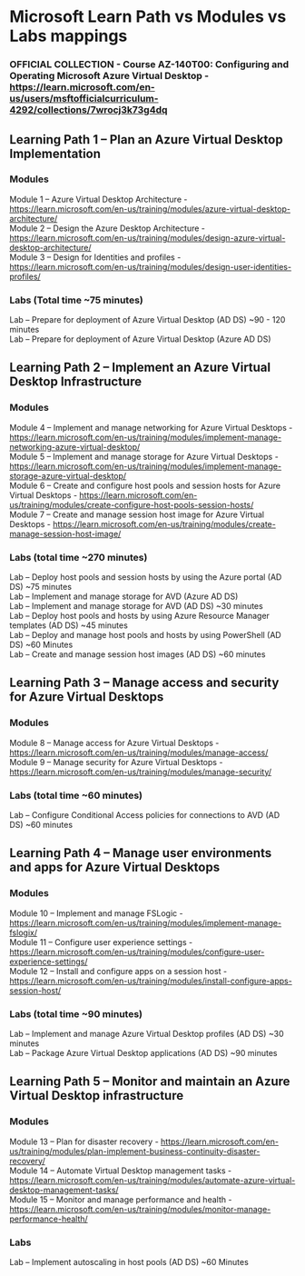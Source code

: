 # Microsoft Learn Path vs Modules vs Labs mappings
### OFFICIAL COLLECTION - Course AZ-140T00: Configuring and Operating Microsoft Azure Virtual Desktop - https://learn.microsoft.com/en-us/users/msftofficialcurriculum-4292/collections/7wrocj3k73g4dq

## Learning Path 1 – Plan an Azure Virtual Desktop Implementation
### Modules
Module 1 – Azure Virtual Desktop Architecture - https://learn.microsoft.com/en-us/training/modules/azure-virtual-desktop-architecture/ <br>
Module 2 – Design the Azure Desktop Architecture - https://learn.microsoft.com/en-us/training/modules/design-azure-virtual-desktop-architecture/ <br>
Module 3 – Design for Identities and profiles - https://learn.microsoft.com/en-us/training/modules/design-user-identities-profiles/ <br>

### Labs (Total time ~75 minutes)

Lab – Prepare for deployment of Azure Virtual Desktop (AD DS) ~90 - 120 minutes <br>
Lab – Prepare for deployment of Azure Virtual Desktop (Azure AD DS) <br>

## Learning Path 2 – Implement an Azure Virtual Desktop Infrastructure

### Modules

Module 4 – Implement and manage networking for Azure Virtual Desktops - https://learn.microsoft.com/en-us/training/modules/implement-manage-networking-azure-virtual-desktop/ <br>
Module 5 – Implement and manage storage for Azure Virtual Desktops - https://learn.microsoft.com/en-us/training/modules/implement-manage-storage-azure-virtual-desktop/ <br>
Module 6 – Create and configure host pools and session hosts for Azure Virtual Desktops - https://learn.microsoft.com/en-us/training/modules/create-configure-host-pools-session-hosts/ <br>
Module 7 – Create and manage session host image for Azure Virtual Desktops - https://learn.microsoft.com/en-us/training/modules/create-manage-session-host-image/ <br>

### Labs (total time ~270 minutes)

Lab – Deploy host pools and session hosts by using the Azure portal (AD DS) ~75 minutes <br>
Lab – Implement and manage storage for AVD (Azure AD DS) <br>
Lab – Implement and manage storage for AVD (AD DS)  ~30 minutes<br>
Lab – Deploy host pools and hosts by using Azure Resource Manager templates (AD DS) ~45 minutes <br>
Lab – Deploy and manage host pools and hosts by using PowerShell (AD DS) ~60 Minutes <br>
Lab – Create and manage session host images (AD DS) ~60 minutes <br>

## Learning Path 3 – Manage access and security for Azure Virtual Desktops

### Modules
Module 8 – Manage access for Azure Virtual Desktops - https://learn.microsoft.com/en-us/training/modules/manage-access/ <br>
Module 9 – Manage security for Azure Virtual Desktops - https://learn.microsoft.com/en-us/training/modules/manage-security/ <br>

### Labs (total time ~60 minutes)

Lab – Configure Conditional Access policies for connections to AVD (AD DS) ~60 minutes<br>

## Learning Path 4 – Manage user environments and apps for Azure Virtual Desktops

### Modules

Module 10 – Implement and manage FSLogic - https://learn.microsoft.com/en-us/training/modules/implement-manage-fslogix/ <br>
Module 11 – Configure user experience settings - https://learn.microsoft.com/en-us/training/modules/configure-user-experience-settings/ <br>
Module 12 – Install and configure apps on a session host - https://learn.microsoft.com/en-us/training/modules/install-configure-apps-session-host/ <br>

### Labs (total time ~90 minutes)

Lab – Implement and manage Azure Virtual Desktop profiles (AD DS) ~30 minutes<br>
Lab – Package Azure Virtual Desktop applications (AD DS) ~90 minutes<br>

## Learning Path 5 – Monitor and maintain an Azure Virtual Desktop infrastructure

### Modules

Module 13 – Plan for disaster recovery - https://learn.microsoft.com/en-us/training/modules/plan-implement-business-continuity-disaster-recovery/ <br>
Module 14 – Automate Virtual Desktop management tasks - https://learn.microsoft.com/en-us/training/modules/automate-azure-virtual-desktop-management-tasks/ <br>
Module 15 – Monitor and manage performance and health - https://learn.microsoft.com/en-us/training/modules/monitor-manage-performance-health/ <br>

### Labs

Lab – Implement autoscaling in host pools (AD DS) ~60 Minutes <br>
